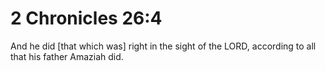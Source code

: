 # 2 Chronicles 26:4

And he did [that which was] right in the sight of the LORD, according to all that his father Amaziah did.